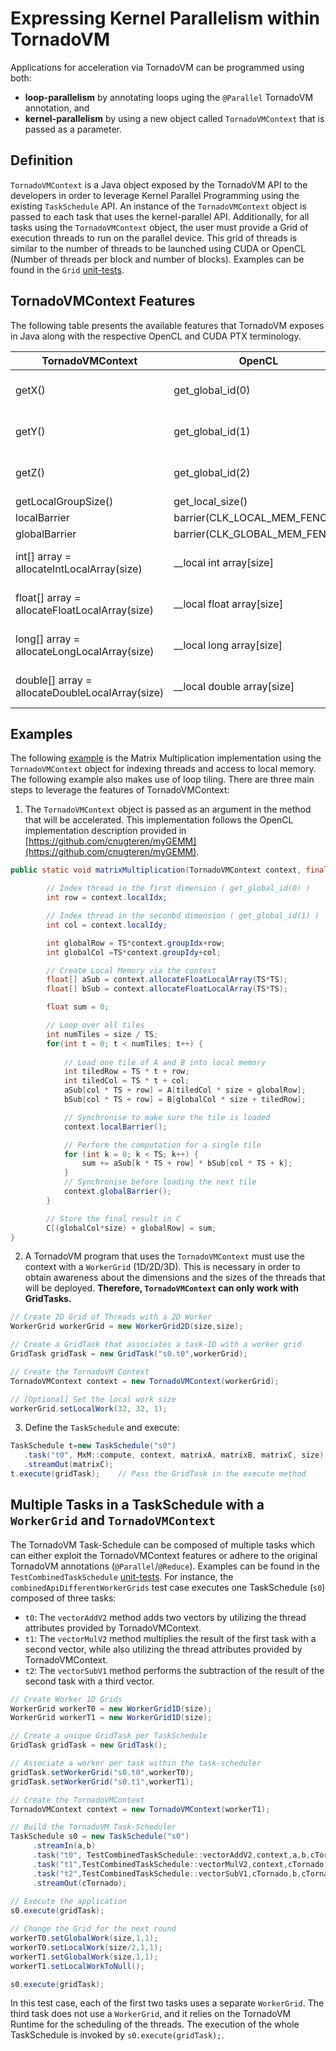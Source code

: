 # Expressing Kernel Parallelism within TornadoVM

Applications for acceleration via TornadoVM can be programmed using both:
- **loop-parallelism** by annotating loops uging the `@Parallel` TornadoVM annotation, and
- **kernel-parallelism** by using a new object called `TornadoVMContext` that is passed as a parameter.

## Definition
`TornadoVMContext` is a Java object exposed by the TornadoVM API to the developers in order to leverage Kernel Parallel
Programming using the existing `TaskSchedule` API. An instance of the `TornadoVMContext` object is passed to each task
that uses the kernel-parallel API. Additionally, for all tasks using the `TornadoVMContext` object, the user must
provide a Grid of execution threads to run on the parallel device. This grid of threads is similar to the number of
threads to be launched using CUDA or OpenCL (Number of threads per block and number of blocks). 
Examples can be found in the `Grid` [unit-tests](https://github.com/beehive-lab/TornadoVM/tree/master/unittests/src/main/java/uk/ac/manchester/tornado/unittests/grid).

## TornadoVMContext Features

The following table presents the available features that TornadoVM exposes in Java along with the respective OpenCL and
CUDA PTX terminology.

| TornadoVMContext    | OpenCL           | PTX                             |
| ------------------- | ---------------- | ------------------------------- |
| getX() | get_global_id(0) | blockIdx * blockDim.x + threadIdx |
| getY() | get_global_id(1) | blockIdy * blockDim.y + threadIdy |
| getZ() | get_global_id(2) | blockIdz * blockDim.z + threadIdz |
| getLocalGroupSize() | get_local_size() | blockDim |
| localBarrier | barrier(CLK_LOCAL_MEM_FENCE) | barrier.sync |
| globalBarrier | barrier(CLK_GLOBAL_MEM_FENCE) | barrier.sync |
| int[] array = allocateIntLocalArray(size) | __local int array[size] | .shared .s32 array[size] |
| float[] array = allocateFloatLocalArray(size) | __local float array[size] | .shared .s32 array[size] |
| long[] array = allocateLongLocalArray(size) | __local long array[size] | .shared .s64 array[size] |
| double[] array = allocateDoubleLocalArray(size) | __local double array[size] | .shared .s64 array[size] |

## Examples

The following [example](https://github.com/beehive-lab/TornadoVM/blob/feature/new-api/examples/src/main/java/uk/ac/manchester/tornado/examples/tornadovmcontext/compute/MatrixMultiplication2DV2.java)
is the Matrix Multiplication implementation using the `TornadoVMContext` object for indexing threads and access to local
memory. The following example also makes use of loop tiling. There are three main steps to leverage the features of TornadoVMContext:

1. The `TornadoVMContext` object is passed as an argument in the method that will be accelerated. This implementation
   follows the OpenCL implementation description provided
   in [https://github.com/cnugteren/myGEMM](https://github.com/cnugteren/myGEMM).

```java
public static void matrixMultiplication(TornadoVMContext context, final float[] A, final float[] B, final float[] C, final int size){

        // Index thread in the first dimension ( get_global_id(0) )
        int row = context.localIdx;

        // Index thread in the seconbd dimension ( get_global_id(1) )
        int col = context.localIdy;

        int globalRow = TS*context.groupIdx+row;
        int globalCol =TS*context.groupIdy+col;

        // Create Local Memory via the context
        float[] aSub = context.allocateFloatLocalArray(TS*TS);
        float[] bSub = context.allocateFloatLocalArray(TS*TS);

        float sum = 0;

        // Loop over all tiles
        int numTiles = size / TS;
        for(int t = 0; t < numTiles; t++) {
        
            // Load one tile of A and B into local memory
            int tiledRow = TS * t + row;
            int tiledCol = TS * t + col;
            aSub[col * TS + row] = A[tiledCol * size + globalRow];
            bSub[col * TS + row] = B[globalCol * size + tiledRow];

            // Synchronise to make sure the tile is loaded
            context.localBarrier();

            // Perform the computation for a single tile
            for (int k = 0; k < TS; k++) {
                sum += aSub[k * TS + row] * bSub[col * TS + k];
            }
            // Synchronise before loading the next tile
            context.globalBarrier();
        }

        // Store the final result in C
        C[(globalCol*size) + globalRow] = sum;
}
```

2. A TornadoVM program that uses the `TornadoVMContext` must use the context with a `WorkerGrid` (1D/2D/3D). This is
   necessary in order to obtain awareness about the dimensions and the sizes of the threads that will be deployed.
   **Therefore, `TornadoVMContext` can only work with GridTasks.**

```java
// Create 2D Grid of Threads with a 2D Worker
WorkerGrid workerGrid = new WorkerGrid2D(size,size);

// Create a GridTask that associates a task-ID with a worker grid
GridTask gridTask = new GridTask("s0.t0",workerGrid);

// Create the TornadoVM Context
TornadoVMContext context = new TornadoVMContext(workerGrid);

// [Optional] Set the local work size 
workerGrid.setLocalWork(32, 32, 1);
```

3. Define the `TaskSchedule` and execute:

```java
TaskSchedule t=new TaskSchedule("s0") 
   .task("t0", MxM::compute, context, matrixA, matrixB, matrixC, size) 
   .streamOut(matrixC);
t.execute(gridTask);    // Pass the GridTask in the execute method
```

## Multiple Tasks in a TaskSchedule with a `WorkerGrid` and `TornadoVMContext`

The TornadoVM Task-Schedule can be composed of multiple tasks which can either exploit the TornadoVMContext features or
adhere to the original TornadoVM annotations (`@Parallel`/`@Reduce`). Examples can be found in
the `TestCombinedTaskSchedule` [unit-tests](https://github.com/beehive-lab/TornadoVM/blob/feature/new-api/unittests/src/main/java/uk/ac/manchester/tornado/unittests/api/TestCombinedTaskSchedule.java). For instance, the `combinedApiDifferentWorkerGrids` test case executes one TaskSchedule (`s0`) composed of three
tasks:

* `t0`: The `vectorAddV2` method adds two vectors by utilizing the thread attributes provided by TornadoVMContext.
* `t1`: The `vectorMulV2` method multiplies the result of the first task with a second vector, while also utilizing the
  thread attributes provided by TornadoVMContext.
* `t2`: The `vectorSubV1` method performs the subtraction of the result of the second task with a third vector.

```java
// Create Worker 1D Grids 
WorkerGrid workerT0 = new WorkerGrid1D(size);
WorkerGrid workerT1 = new WorkerGrid1D(size);

// Create a unique GridTask per TaskSchedule
GridTask gridTask = new GridTask();

// Associate a worker per task within the task-scheduler
gridTask.setWorkerGrid("s0.t0",workerT0);
gridTask.setWorkerGrid("s0.t1",workerT1);

// Create the TornadoVMContext
TornadoVMContext context = new TornadoVMContext(workerT1);

// Build the TornadoVM Task-Scheduler
TaskSchedule s0 = new TaskSchedule("s0")
     .streamIn(a,b)
     .task("t0", TestCombinedTaskSchedule::vectorAddV2,context,a,b,cTornado)
     .task("t1",TestCombinedTaskSchedule::vectorMulV2,context,cTornado,b,cTornado)
     .task("t2",TestCombinedTaskSchedule::vectorSubV1,cTornado,b,cTornado)
     .streamOut(cTornado);
     
// Execute the application
s0.execute(gridTask);

// Change the Grid for the next round
workerT0.setGlobalWork(size,1,1);
workerT0.setLocalWork(size/2,1,1);
workerT1.setGlobalWork(size,1,1);
workerT1.setLocalWorkToNull();

s0.execute(gridTask);
```

In this test case, each of the first two tasks uses a separate `WorkerGrid`. The third task does not use a `WorkerGrid`,
and it relies on the TornadoVM Runtime for the scheduling of the threads. The execution of the whole TaskSchedule is
invoked by `s0.execute(gridTask);`.

